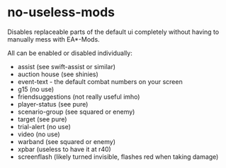# no-useless-mods

Disables replaceable parts of the default ui completely without having to manually mess with EA*-Mods.

All can be enabled or disabled individually:
- assist (see swift-assist or similar)
- auction house (see shinies)
- event-text - the default combat numbers on your screen
- g15 (no use)
- friendsuggestions (not really useful imho)
- player-status (see pure)
- scenario-group (see squared or enemy)
- target (see pure)
- trial-alert (no use)
- video (no use)
- warband (see squared or enemy)
- xpbar (useless to have it at r40)
- screenflash (likely turned invisible, flashes red when taking damage)
